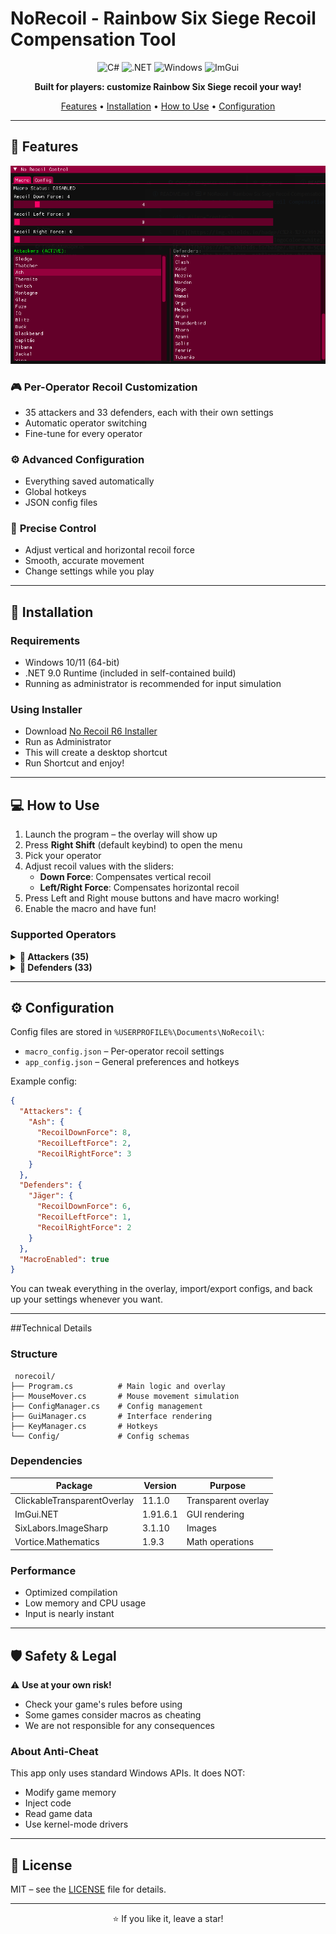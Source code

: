 # NoRecoil - Rainbow Six Siege Recoil Compensation Tool

<div align="center">
  
![C#](https://img.shields.io/badge/C%23-%23239120.svg?style=for-the-badge&logo=c-sharp&logoColor=white)
![.NET](https://img.shields.io/badge/.NET-9.0-5C2D91?style=for-the-badge&logo=.net&logoColor=white)
![Windows](https://img.shields.io/badge/Windows-0078D6?style=for-the-badge&logo=windows&logoColor=white)
![ImGui](https://img.shields.io/badge/ImGui-Overlay-orange?style=for-the-badge)

**Built for players: customize Rainbow Six Siege recoil your way!**

[Features](#-features) • [Installation](#-installation) • [How to Use](#-how-to-use) • [Configuration](#-configuration) 

</div>

---

## 🌟 Features

![alt text](image.png)

### 🎮 **Per-Operator Recoil Customization**
- 35 attackers and 33 defenders, each with their own settings
- Automatic operator switching
- Fine-tune for every operator

### ⚙️ **Advanced Configuration**
- Everything saved automatically
- Global hotkeys
- JSON config files

### 🔧 **Precise Control**
- Adjust vertical and horizontal recoil force
- Smooth, accurate movement
- Change settings while you play

---

## 🚀 Installation

### Requirements
- Windows 10/11 (64-bit)
- .NET 9.0 Runtime (included in self-contained build)
- Running as administrator is recommended for input simulation

### Using Installer
- Download [No Recoil R6 Installer](https://github.com/Halqq/NoRecoil-Macro/releases)
- Run as Administrator 
- This will create a desktop shortcut 
- Run Shortcut and enjoy!

---

## 💻 How to Use

1. Launch the program – the overlay will show up
2. Press **Right Shift** (default keybind) to open the menu
3. Pick your operator
4. Adjust recoil values with the sliders:
   - **Down Force**: Compensates vertical recoil
   - **Left/Right Force**: Compensates horizontal recoil
5. Press Left and Right mouse buttons and have macro working!
6. Enable the macro and have fun!


### Supported Operators

<details>
<summary><b>🔴 Attackers (35)</b></summary>

- Sledge, Thatcher, Ash, Thermite, Twitch, Montagne, Glaz, Fuze
- IQ, Blitz, Buck, Blackbeard, Capitão, Hibana, Jackal, Ying
- Zofia, Dokkaebi, Lion, Finka, Maverick, Nomad, Gridlock, Nokk
- Amaru, Kali, Iana, Ace, Zero, Flores, Osa, Sens, Grim, Brava, Ram

</details>

<details>
<summary><b>🔵 Defenders (33)</b></summary>

- Smoke, Mute, Castle, Pulse, Doc, Rook, Kapkan, Tachanka
- Jäger, Bandit, Frost, Valkyrie, Caveira, Echo, Mira, Lesion
- Ela, Vigil, Maestro, Alibi, Clash, Kaid, Mozzie, Warden
- Goyo, Wamai, Oryx, Melusi, Aruni, Thunderbird, Thorn, Azami, Solis, Fenrir, Tubarão

</details>

---

## ⚙️ Configuration

Config files are stored in `%USERPROFILE%\Documents\NoRecoil\`:

- `macro_config.json` – Per-operator recoil settings
- `app_config.json` – General preferences and hotkeys

Example config:

```json
{
  "Attackers": {
    "Ash": {
      "RecoilDownForce": 8,
      "RecoilLeftForce": 2,
      "RecoilRightForce": 3
    }
  },
  "Defenders": {
    "Jäger": {
      "RecoilDownForce": 6,
      "RecoilLeftForce": 1,
      "RecoilRightForce": 2
    }
  },
  "MacroEnabled": true
}
```

You can tweak everything in the overlay, import/export configs, and back up your settings whenever you want.

---

##Technical Details

### Structure

```
 norecoil/
├── Program.cs          # Main logic and overlay
├── MouseMover.cs       # Mouse movement simulation
├── ConfigManager.cs    # Config management
├── GuiManager.cs       # Interface rendering
├── KeyManager.cs       # Hotkeys
└── Config/             # Config schemas
```

### Dependencies

| Package | Version | Purpose |
|---------|---------|---------|
| ClickableTransparentOverlay | 11.1.0 | Transparent overlay |
| ImGui.NET | 1.91.6.1 | GUI rendering |
| SixLabors.ImageSharp | 3.1.10 | Images |
| Vortice.Mathematics | 1.9.3 | Math operations |

### Performance

- Optimized compilation
- Low memory and CPU usage
- Input is nearly instant

---

## 🛡️ Safety & Legal

⚠️ **Use at your own risk!**

- Check your game's rules before using
- Some games consider macros as cheating
- We are not responsible for any consequences

### About Anti-Cheat

This app only uses standard Windows APIs. It does NOT:
- Modify game memory
- Inject code
- Read game data
- Use kernel-mode drivers

---

## 📄 License

MIT – see the [LICENSE](LICENSE) file for details.

---

<div align="center">


⭐ If you like it, leave a star!

</div>

